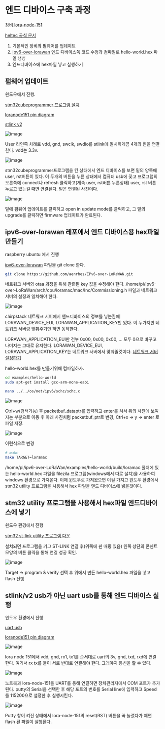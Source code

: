 # 엔드 디바이스 구축 과정

[장비 lora-node-151](https://heltec.org/project/lora-node-151/)

[heltec 공식 문서](https://heltec-automation-docs.readthedocs.io/en/latest/stm32/lora_node_151/index.html)

1. 기본적인 장비의 펌웨어를 업데이트
2. [ipv6-over-lorawan](https://github.com/aenrbes/IPv6-over-LoRaWAN) 엔드 디바이스쪽 코드 수정과 컴파일로 hello-world.hex 파일 생성
3. 엔드디바이스에 hex파일 넣고 실행하기

## 펌웨어 업데이트

윈도우에서 진행. 

[stm32cubeprogrammer 프로그램 설치](../assets/downloads/stm32cubeprogrammer.zip)

[loranode151 pin diagram](https://resource.heltec.cn/download/LoRa_Node_151/LoRa_Node_151_Pinout_Diagram.pdf)

[stlink v2](https://smartstore.naver.com/makerspace/products/4624374784?NaPm=ct%3Dkqai6jq0%7Cci%3D493b4e60bcf3be5c743d6d3c21de02e270283501%7Ctr%3Dsls%7Csn%3D525290%7Chk%3Db3f4ed18121d6eb568c894fe9c39d89915ddd06e)

![image](../assets/images/stlinkpin.png)

User 라인쪽 차례로 vdd, gnd, swclk, swdio를 stlink에 일치하게끔 4개의 핀을 연결한다. vdd는 3.3v.

![image](../assets/images/cubeprogrammer.png)

stm32cubeprogrammer프로그램을 킨 상태에서 엔드 디바이스를 보면 밑의 양쪽에 user, rst버튼이 있다. 이 두개의 버튼을 누른 상태에서 컴퓨터 usb에 꽂고 프로그램의 오른쪽에 connect나 refresh 클릭하고(계속 user, rst버튼 누른상태) user, rst 버튼 누르고 있는걸 때면 연결된다. 밑은 연결된 사진이다.

![image](../assets/images/cubecomplete.png)

밑에 펌웨어 업데이트를 클릭하고 open in update mode를 클릭하고, 그 밑의 upgrade를 클릭하면 firmware 업데이트가 완료된다. 

## ipv6-over-lorawan 레포에서 엔드 디바이스용 hex파일 만들기

raspberry ubuntu 에서 진행

[ipv6-over-lorawan](https://github.com/aenrbes/IPv6-over-LoRaWAN) 파일을 git clone 한다. 

```bash
git clone https://github.com/aenrbes/IPv6-over-LoRaWAN.git
```

네트워크 서버와 otaa 과정을 위해 관련된 key 값을 수정해야 한다. /home/pi/ipv6-over-LoRaWan/arch/cpu/loramac/mac/Inc/Commissioning.h 파일과 네트워크서버의 설정과 일치해야 한다. 

![image](../assets/images/commissioning.png)

chirpstack 네트워크 서버에서 엔드디바이스의 정보를 넣는칸에 LORAWAN_DEVICE_EUI, LORAWAN_APPLICATION_KEY만 있다. 이 두가지만 네트워크 서버랑 맞춰주기만 하면 동작한다. 

LORAWAN_APPLICATION_EUI만 전부 0x00, 0x00, 0x00, ... 모두 0으로 바꾸고 나머지는 그대로 유지한다. LORAWAN_DEVICE_EUI, LORAWAN_APPLICATION_KEY는 네트워크 서버에서 맞춰줄것이다. [네트워크 서버 설정하기](./lorawan_chirpstack.md)

hello-world.hex를 만들기위해 컴파일하자. 

```bash
cd examples/hello-world
sudo apt-get install gcc-arm-none-eabi
```

```bash
nano ../../os/net/ipv6/schc/schc.c
```

![image](../assets/images/schcbefore.png)

Ctrl+w(검색기능) 후 packetbuf_dataptr를 입력하고 enter를 쳐서 위의 사진에 보여지는 부분으로 이동 후 아래 사진처럼 packetbuf_ptr로 변경, Ctrl+x -> y -> enter 로 파일 저장.

![image](../assets/images/schcafter.png)

이런식으로 변경

```bash
# make 
make TARGET=loramac
```

/home/pi/ipv6-over-LoRaWan/examples/hello-world/build/loramac 폴더에 있는 hello-world.hex 파일을 filezila 프로그램(windows에서 따로 설치)을 사용하여 windows 환경으로 가져온다. 이제 윈도우로 가져왔으면 이걸 가지고 윈도우 환경에서 stm32 utility 프로그램을 사용해서 hex 파일을 앤드 디바이스에 넣을것이다. 

## stm32 utility 프로그램을 사용해서 hex파일 엔드디바이스에 넣기

윈도우 환경에서 진행

[stm32 st-link utility 프로그램 다운](../assets/downloads/stm32st-linkutility.zip)

설치되면 프로그램을 키고 ST-LINK 연결 후(위쪽에 핀 매핑 있음) 왼쪽 상단의 콘센트 모양의 버튼 클릭을 통해 연결 성공 확인. 

![image](../assets/images/stm32utility.png)

Target -> program & verify 선택 후 위에서 만든 hello-world.hex 파일을 넣고 flash 진행

## stlink/v2 usb가 아닌 uart usb를 통해 엔드 디바이스 실행

윈도우 환경에서 진행

[uart usb](http://www.mechasolution.com/shop/goods/goods_view.php?inflow=naverCheckout&goodsno=539777&NaPm=ct%3Dkqal7hxs%7Cci%3Dcheckout%7Ctr%3Dppc%7Ctrx%3D%7Chk%3Da3969765b3c1b6025f22ac204dac03d0cb4f81a4)

[loranode151 pin diagram](https://resource.heltec.cn/download/LoRa_Node_151/LoRa_Node_151_Pinout_Diagram.pdf)


![image](../assets/images/uart.png)

lora node 151에서 vdd, gnd, rx1, tx1를 순서대로 uart의 3v, gnd, txd, rxd에 연결한다. 여기서 rx tx를 둘이 서로 반대로 연결해야 한다. 그래야지 통신을 할 수 있다. 

![image](../assets/images/comport.png)

노트북과 lora-node-151을 UART를 통해 연결하면 장치관리자에서 COM 포트가 추가된다. putty의 Serial을 선택한 후 해당 포트의 번호를 Serial line에 입력하고 Speed를 115200으로 설정한 후 실행시킨다.

![image](../assets/images/serialputty.png)

Putty 창이 켜진 상태에서 lora-node-151의 reset(RST) 버튼을 꾹 눌렀다가 떼면 flash 된 파일이 실행된다.
